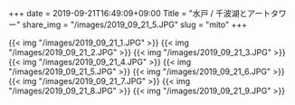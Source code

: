 +++
date  = 2019-09-21T16:49:09+09:00
Title = "水戸 / 千波湖とアートタワー"
share_img = "/images/2019_09_21_5.JPG"
slug = "mito"
+++

{{< img "/images/2019_09_21_1.JPG" >}}
{{< img "/images/2019_09_21_2.JPG" >}}
{{< img "/images/2019_09_21_3.JPG" >}}
{{< img "/images/2019_09_21_4.JPG" >}}
{{< img "/images/2019_09_21_5.JPG" >}}
{{< img "/images/2019_09_21_6.JPG" >}}
{{< img "/images/2019_09_21_7.JPG" >}}
{{< img "/images/2019_09_21_8.JPG" >}}
{{< img "/images/2019_09_21_9.JPG" >}}